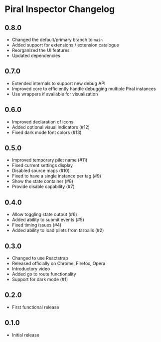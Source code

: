 # Piral Inspector Changelog

## 0.8.0

- Changed the default/primary branch to `main`
- Added support for extensions / extension catalogue
- Reorganized the UI features
- Updated dependencies

## 0.7.0

- Extended internals to support new debug API
- Improved core to efficiently handle debugging multiple Piral instances
- Use wrappers if available for visualization

## 0.6.0

- Improved declaration of icons
- Added optional visual indicators (#12)
- Fixed dark mode font colors (#13)

## 0.5.0

- Improved temporary pilet name (#11)
- Fixed current settings display
- Disabled source maps (#10)
- Fixed to have a single instance per tag (#9)
- Show the state container (#8)
- Provide disable capability (#7)

## 0.4.0

- Allow toggling state output (#6)
- Added ability to submit events (#5)
- Fixed timing issues (#4)
- Added ability to load pilets from tarballs (#2)

## 0.3.0

- Changed to use Reactstrap
- Released officially on Chrome, Firefox, Opera
- Introductory video
- Added go to route functionality
- Support for dark mode (#1)

## 0.2.0

- First functional release

## 0.1.0

- Initial release
